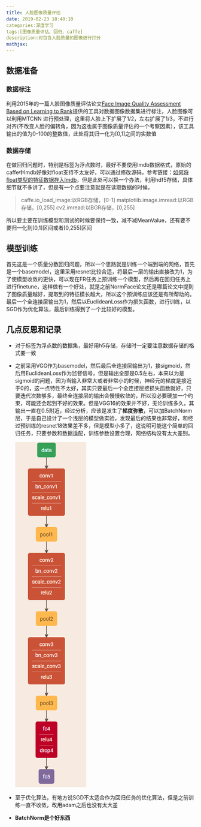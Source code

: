 ```yaml
---
title: 人脸图像质量评估
date: 2019-02-23 18:40:10
categories:深度学习
tags:[图像质量评估、回归、caffe]
description:对包含人脸质量的图像进行打分
mathjax:
---
```


## 数据准备

### 数据标注

利用2015年的一篇人脸图像质量评估论文[Face Image Quality Assessment Based on Learning to Rank](https://ieeexplore.ieee.org/iel7/97/4358004/06877651.pdf)提供的工具对数据图像数据集进行标注，人脸图像可以利用MTCNN 进行预处理，这里将人脸上下扩展了1/2，左右扩展了1/3，不进行对齐(不改变人脸的偏转角，因为这也属于图像质量评估的一个考察因素），该工具输出的值为0-100的整数值，此处将其归一化为[0,1]之间的实数值

### 数据存储

在做回归问题时，特别是标签为浮点数时，最好不要使用lmdb数据格式，原始的caffe中lmdb好像对float支持不太友好，可以通过修改源码，参考链接：[如何将float类型的特征数据存入lmdb](https://blog.csdn.net/change_things/article/details/74786185)，但是此处可以换一个办法，利用hdf5存储，具体细节就不多讲了，但是有一个点要注意就是在读取数据的时候，

> caffe.io_load_image:以RGB存储，[0-1]
> matplotlib.image.imread:以RGB存储，[0,255]
> cv2.imread:以BGR存储，[0,255]

所以要主要在训练模型和测试的时候要保持一致，减不减MeanValue，还有要不要归一化到[0,1]区间或者[0,255]区间

## 模型训练

首先这是一个质量分数回归问题，所以一个思路就是训练一个端到端的网络，首先是一个basemodel，这里采用resnet比较合适，将最后一层的输出直接改为1，为了使模型收敛的更快，可以现在FR任务上预训练一个模型，然后再在回归任务上进行finetune，这样做有一个好处，就是之前NormFace论文还是哪篇论文中提到了图像质量越好，提取到的特征模长越大，所以这个预训练应该还是有所帮助的。最后一个全连接层输出为1，然后以EuclideanLoss作为损失函数，进行训练，以SGD作为优化算法，最后训练得到了一个比较好的模型。

## 几点反思和记录

- 对于标签为浮点数的数据集，最好用h5存储，存储时一定要注意数据存储的格式要一致

- 之前采用VGG作为basemodel，然后最后全连接层输出为1，接sigmoid，然后用EuclideanLoss作为监督信号，但是输出全部是0.5左右，本来以为是sigmoid的问题，因为当输入非常大或者非常小的时候，神经元的梯度是接近于0的，这一点特性不太好，其实只要最后一个全连接层接损失函数就好，只要迭代次数够多，最终全连接层的输出会慢慢收敛的，所以没必要硬加一个约束，可能还会起到不好的效果。但是VGG16的效果并不好，无论训练多久，其输出一直在0.5附近，经过分析，应该是发生了**梯度弥散**，可以加BatchNorm层，于是自己设计了一个浅层的模型做实验，发现最后的结果也非常好，和经过预训练的resnet18效果差不多，但是模型小多了，这说明可能这个简单的回归任务，只要参数和数据适配，训练参数设置合理，网络结构没有太大差别。

  ![Q图片2019022319503](../images/QQ图片20190223195039.png)


- 至于优化算法，有地方说SGD不太适合作为回归任务的优化算法，但是之前训练一直不收敛，改用adam之后也没有太大差
- **BatchNorm是个好东西**